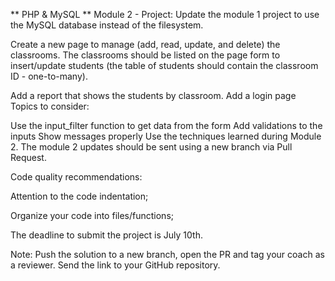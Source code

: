 ** PHP & MySQL ** 
Module 2 - Project:
Update the module 1 project to use the MySQL database instead of the filesystem.

Create a new page to manage (add, read, update, and delete) the classrooms. The classrooms should be listed on the page form to insert/update students (the table of students should contain the classroom ID - one-to-many).

Add a report that shows the students by classroom.
Add a login page
Topics to consider:

Use the input_filter function to get data from the form
Add validations to the inputs
Show messages properly
Use the techniques learned during Module 2.
The module 2 updates should be sent using a new branch via Pull Request.

Code quality recommendations:

Attention to the code indentation;

Organize your code into files/functions;

The deadline to submit the project is July 10th.



Note: Push the solution to a new branch, open the PR and tag your coach as a reviewer. Send the link to your GitHub repository.